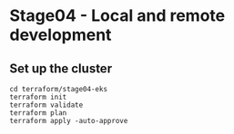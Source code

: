 # Stage04 - Local and remote development
## Set up the cluster
```
cd terraform/stage04-eks
terraform init
terraform validate
terraform plan
terraform apply -auto-approve
```
